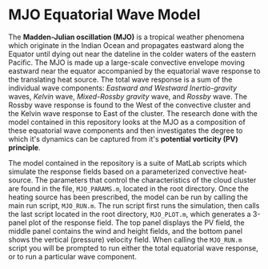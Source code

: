 # MJO Equatorial Wave Model

The **Madden-Julian oscillation (MJO)** is a tropical weather phenomena which originate in the Indian Ocean and propagates eastward along the
Equator until dying out near the dateline in the colder waters of the eastern Pacific.  The MJO is made up a large-scale convective envelope
moving eastward near the equator accompanied by the equatorial wave response to the translating heat source.  The total wave response is a sum
of the individual wave components: _Eastward and Westward Inertio-gravity_ waves, _Kelvin_ wave, _Mixed-Rossby gravity_ wave, and _Rossby_ wave.  The
Rossby wave response is found to the West of the convective cluster and the Kelvin wave response to East of the cluster.  The research done
with the model contained in this repository looks at the MJO as a composition of these equatorial wave components and then investigates the
degree to which it's dynamics can be captured from it's **potential vorticity (PV) principle**.  

The model contained in the repository is a suite of MatLab scripts which simulate the response fields based on a parameterized convective heat-source.  The
parameters that control the characteristics of the cloud cluster are found in the file, `MJO_PARAMS.m`, located in the root directory.  Once the heating source has
been prescribed, the model can be run by calling the main run script, `MJO_RUN.m`.  The run script first runs the simulation, then calls the last script located in the
root directory, `MJO_PLOT.m`, which generates a 3-panel plot of the response field.  The top panel displays the PV field, the middle panel contains the wind and height
fields, and the bottom panel shows the vertical (pressure) velocity field.  When calling the `MJO_RUN.m` script you will be prompted to run either the total equatorial
wave response, or to run a particular wave component.

